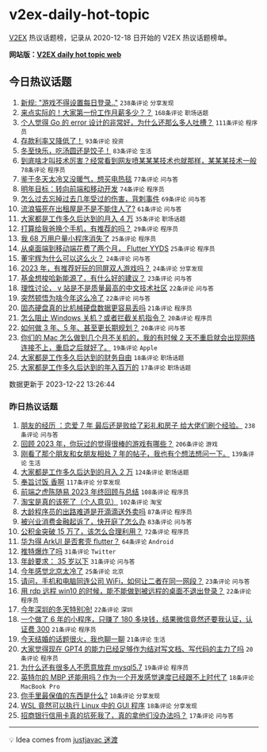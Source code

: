# v2ex-daily-hot-topic

[V2EX](https://www.v2ex.com/) 热议话题榜，记录从 2020-12-18 日开始的 V2EX 热议话题榜单。

**网站版：[V2EX daily hot topic web](https://boojack.github.io/v2ex-daily-hot-topic-web/)**

## 今日热议话题

<!-- TODAY BEGIN -->

1. [新规: "游戏不得设置每日登录.."](https://www.v2ex.com/t/1002575) `238条评论` `分享发现`
1. [来点实际的！大家第一份工作月薪多少？？](https://www.v2ex.com/t/1002606) `168条评论` `职场话题`
1. [个人觉得 Go 的 error 设计的非常好，为什么还那么多人吐槽？](https://www.v2ex.com/t/1002535) `111条评论` `程序员`
1. [存款利率又降低了！](https://www.v2ex.com/t/1002484) `93条评论` `投资`
1. [冬至快乐，吃汤圆还是饺子！](https://www.v2ex.com/t/1002527) `83条评论` `生活`
1. [到底啥才叫技术厉害？经常看到网友喷某某某技术也就那样，某某某技术一般](https://www.v2ex.com/t/1002514) `78条评论` `程序员`
1. [鉴于冬天太冷又没暖气，想买电热毯](https://www.v2ex.com/t/1002480) `77条评论` `问与答`
1. [明年目标：转向前端和移动开发](https://www.v2ex.com/t/1002591) `74条评论` `程序员`
1. [怎么过去忘掉过去几年受过的伤害，背刺事件](https://www.v2ex.com/t/1002485) `69条评论` `问与答`
1. [流浪猫死在出租屋是不是不能住人了?](https://www.v2ex.com/t/1002533) `61条评论` `问与答`
1. [大家都是工作多久后达到的月入 4 万](https://www.v2ex.com/t/1002576) `35条评论` `职场话题`
1. [打算给我爸换个手机，有推荐的吗？](https://www.v2ex.com/t/1002690) `29条评论` `程序员`
1. [我 68 万用户量小程序消失了](https://www.v2ex.com/t/1002585) `25条评论` `程序员`
1. [从桌面端到移动端花费了两个月， Flutter YYDS](https://www.v2ex.com/t/1002571) `25条评论` `程序员`
1. [董宇辉为什么可以这么火？](https://www.v2ex.com/t/1002717) `24条评论` `问与答`
1. [2023 年，有推荐好玩的同屏双人游戏吗？](https://www.v2ex.com/t/1002495) `24条评论` `分享发现`
1. [基金想梭哈新能源了，有什么好的建议？](https://www.v2ex.com/t/1002596) `23条评论` `问与答`
1. [理性讨论， v 站是不是质量最高的中文技术社区](https://www.v2ex.com/t/1002605) `22条评论` `问与答`
1. [突然顿悟为啥今年这么冷了](https://www.v2ex.com/t/1002532) `22条评论` `问与答`
1. [固态硬盘真的比机械硬盘数据更容易丢吗](https://www.v2ex.com/t/1002492) `21条评论` `程序员`
1. [怎么阻止 Windows 关机？或者拦截关机指令？](https://www.v2ex.com/t/1002547) `20条评论` `程序员`
1. [如何做 3 年、5 年、甚至更长期规划？](https://www.v2ex.com/t/1002493) `20条评论` `问与答`
1. [你们的 Mac 怎么做到几个月不关机的，我的有时候 2 天不重启就会出现网络连接不上，重启之后就好了。](https://www.v2ex.com/t/1002489) `19条评论` `Apple`
1. [大家都是工作多久后达到的财务自由](https://www.v2ex.com/t/1002587) `18条评论` `职场话题`
1. [大家都是工作多久后达到的年入百万的](https://www.v2ex.com/t/1002578) `17条评论` `职场话题`

数据更新于 2023-12-22 13:26:44

<!-- TODAY END -->

### 昨日热议话题

<!-- YESTERDAY BEGIN -->

1. [朋友的经历 ：恋爱 7 年 最后还是败给了彩礼和房子 给大佬们刷个经验。](https://www.v2ex.com/t/1002141) `238条评论` `问与答`
1. [回顾 2023 年，你玩过的觉得很棒的游戏有哪些？](https://www.v2ex.com/t/1002140) `206条评论` `游戏`
1. [刚看了那个朋友和女朋友相处 7 年的帖子，我也有个想法想问一下。](https://www.v2ex.com/t/1002199) `139条评论` `生活`
1. [大家都是工作多久后达到的月入 2 万](https://www.v2ex.com/t/1002248) `124条评论` `职场话题`
1. [奉旨讨饭 香啊](https://www.v2ex.com/t/1002169) `117条评论` `分享发现`
1. [前端之虎陈随易 2023 年终回顾与总结](https://www.v2ex.com/t/1002274) `108条评论` `程序员`
1. [淘宝是真的该死了（个人意见）](https://www.v2ex.com/t/1002138) `102条评论` `淘宝`
1. [大龄程序员的出路难道是开滴滴送外卖吗](https://www.v2ex.com/t/1002227) `87条评论` `程序员`
1. [被兴业消费金融起诉了，快开庭了怎么办](https://www.v2ex.com/t/1002176) `83条评论` `问与答`
1. [公积金突破 15 万了，该怎么合理利用？](https://www.v2ex.com/t/1002139) `72条评论` `程序员`
1. [华为得 ArkUI 是否套壳 flutter？](https://www.v2ex.com/t/1002165) `64条评论` `Android`
1. [推特爆炸了吗](https://www.v2ex.com/t/1002245) `31条评论` `Twitter`
1. [年龄要求： 35 岁以下](https://www.v2ex.com/t/1002166) `31条评论` `问与答`
1. [今年感觉北京太冷了](https://www.v2ex.com/t/1002158) `25条评论` `北京`
1. [请问，手机和电脑同连公司 WiFi，如何让二者在同一网段？](https://www.v2ex.com/t/1002345) `23条评论` `问与答`
1. [用 rdp 远程 win10 的时候，能不能做到被远程的桌面不退出登录？](https://www.v2ex.com/t/1002409) `22条评论` `程序员`
1. [今年深圳的冬天特别冷!](https://www.v2ex.com/t/1002163) `22条评论` `深圳`
1. [一个做了 6 年的小程序，只赚了 180 多块钱，结果微信竟然还要我认证，认证费 300](https://www.v2ex.com/t/1002311) `21条评论` `程序员`
1. [今天结婚的话题很火，我也聊一聊](https://www.v2ex.com/t/1002262) `21条评论` `生活`
1. [大家觉得现在 GPT4 的能力已经足够作为结对写文档、写代码的主力了吗](https://www.v2ex.com/t/1002346) `20条评论` `程序员`
1. [为什么还有很多人不愿意放弃 mysql5.7](https://www.v2ex.com/t/1002467) `19条评论` `程序员`
1. [英特尔的 MBP 还能用吗？作为一个开发感觉速度已经跟不上时代了](https://www.v2ex.com/t/1002361) `18条评论` `MacBook Pro`
1. [你手里最保值的东西是什么?](https://www.v2ex.com/t/1002197) `18条评论` `分享发现`
1. [WSL 竟然可以执行 Linux 中的 GUI 程序](https://www.v2ex.com/t/1002178) `18条评论` `分享发现`
1. [招商银行信用卡真的坑死我了，真的拿他们没办法吗？](https://www.v2ex.com/t/1002453) `17条评论` `问与答`

<!-- YESTERDAY END -->

---

💡 Idea comes from [justjavac 迷渡](https://github.com/justjavac/)
